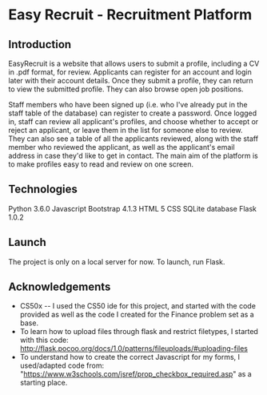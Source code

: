 # Easy Recruit - Recruitment Platform

## Introduction

EasyRecruit is a website that allows users to submit a profile, including a CV in .pdf format, for review.
Applicants can register for an account and login later with their account details. Once they submit a
profile, they can return to view the submitted profile. They can also browse open job positions.

Staff members who have been signed up (i.e. who I've already put in the staff table of the database) can
register to create a password. Once logged in, staff can review all applicant's profiles, and choose
whether to accept or reject an applicant, or leave them in the list for someone else to review. They can
also see a table of all the applicants reviewed, along with the staff member who reviewed the applicant,
as well as the applicant's email address in case they'd like to get in contact. The main aim of the platform
is to make profiles easy to read and review on one screen.

## Technologies

Python 3.6.0
Javascript
Bootstrap 4.1.3
HTML 5
CSS
SQLite database
Flask 1.0.2

## Launch

The project is only on a local server for now. To launch, run Flask.

## Acknowledgements

* CS50x -- I used the CS50 ide for this project, and started with the code provided as well as the code I created for the Finance problem set as a base.
* To learn how to upload files through flask and restrict filetypes, I started with this code: http://flask.pocoo.org/docs/1.0/patterns/fileuploads/#uploading-files
* To understand how to create the correct Javascript for my forms, I used/adapted code from: "https://www.w3schools.com/jsref/prop_checkbox_required.asp" as a starting place.